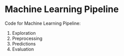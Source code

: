 # Machine Learning Pipeline
Code for  Machine Learning Pipeline:
1) Exploration
2) Preprocessing
3) Predictions
4) Evaluation
